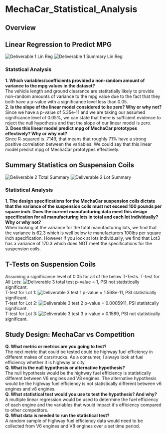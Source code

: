 # MechaCar_Statistical_Analysis
## Overview
## Linear Regression to Predict MPG
![Deliverable 1 Lin Reg](https://user-images.githubusercontent.com/101950175/176278288-05b8f8d7-94a3-4e94-bc75-6e11d92ceddb.png)
![Deliverable 1 Summary Lin Reg](https://user-images.githubusercontent.com/101950175/176278298-750cbd08-caf3-4cb1-8e9c-8e6976d4ee51.png)
### Statstical Analysis
**1. Which variables/coefficients provided a non-random amount of variance to the mpg values in the dataset?**
<br>
The vehicle length and ground clearance are statitstially likely to provide non-random amounts of variance to the mpg value due to the fact that they both have a p-value with a significance level less than 0.05.
<br>
**2. Is the slope of the linear model considered to be zero?  Why or why not?**
<br>
Since we have a p-value of 5.35e-11 and we are taking our assumed significance level of 0.05%, we can state that there is sufficient evidence to reject the null hypothesis and that the slope of our linear model is zero.
<br>
**3. Does this linear model predict mpg of MechaCar prototypes effectively?  Why or why not?**
<br>
Since R-squared is .7149, that means that roughly 71% have a strong positive correlation between the variables.  We could say that this linear model predict mpg of MechaCar prototypes effectively. 



## Summary Statistics on Suspension Coils
![Deliverable 2 Total Summary](https://user-images.githubusercontent.com/101950175/176287618-822a5d6d-fe3d-4158-8437-a8967b51ca21.png)
![Deliverable 2 Lot Summary](https://user-images.githubusercontent.com/101950175/176287320-fccdb6d0-7f5f-42e9-927a-d68e58b3951b.png)
### Statistical Analysis
**1. The design specifications for the MechaCar suspension coils dictate that the variance of the suspension coils must not exceed 100 pounds per square inch. Does the current manufacturing data meet this design specification for all manufacturing lots in total and each lot individually? Why or why not?**
<br>
When looking at the variance for the total manufacturing lots, we find that the variance is 62.3 which is well below te manufacturers 100lbs per square inch specification.  However if you look at lots individually, we find that Lot3 has a variance of 170.3 which does NOT meet the specifications for the suspension coils.


## T-Tests on Suspension Coils
Assuming a significance level of 0.05 for all of the below T-Tests.
T-test for All Lots:
![Deliverable 3 total test](https://user-images.githubusercontent.com/101950175/176293500-48fbcc3a-9500-41b4-bba4-d68dd581bcb3.png)
p-value = 1, PSI not statistically significant.
<br>
T-test for Lot 1:
![Deliverable 3 test 1](https://user-images.githubusercontent.com/101950175/176293586-f1292383-e55c-4ea2-b38c-89e5140a5ad1.png)
p-value = 1.568e-11, PSI statistically significant.
<br>
T-test for Lot 2:
![Deliverable 3 test 2](https://user-images.githubusercontent.com/101950175/176293643-16aeea43-2839-4383-aee2-64b0e59f537c.png)
p-value = 0.0005911, PSI statistcally significant.
<br>
T-test for Lot 3:
![Deliverable 3 test 3](https://user-images.githubusercontent.com/101950175/176293700-664d657a-42df-42cd-bc73-38ef70a292e9.png)
p-value = 0.1589, PSI not statistically significant.
<br>


## Study Design: MechaCar vs Competition
**Q. What metric or metrics are you going to test?**
<br>
The next metric that could be tested could be highway fuel efficiency in different makes of cars/trucks.  As a consumer, I always look at fuel efficiency whether it is highway or city.
<br>
**Q. What is the null hypothesis or alternative hypothesis?**
<br>
The null hypothesis would be the highway fuel efficiency is statistically different between V6 engines and V8 engines.  The alternative hypothesis would be the highway fuel efficiency is not statistically different between v6 engines and v8 engines. 
<br>
**Q. What statistical test would you use to test the hypothesis? And why?**
<br>
A multiple linear regression would be used to determine the fuel efficiency of each engine and the variables that would impact it's efficiency compared to other competitors.
<br>
**Q. What data is needed to run the statistical test?**
<br>
A random sample of highway fuel efficiency data would need to be collected from V6 engines and V8 engines over a set time period. 
